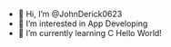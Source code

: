 - 👋 Hi, I’m @JohnDerick0623
- 👀 I’m interested in App Developing
- 🌱 I’m currently learning C
Hello World!
<!---
JohnDerick0623/JohnDerick0623 is a ✨ special ✨ repository because its `README.md` (this file) appears on your GitHub profile.
You can click the Preview link to take a look at your changes.
--->
